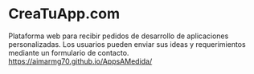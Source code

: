 # CreaTuApp.com
Plataforma web para recibir pedidos de desarrollo de aplicaciones personalizadas. Los usuarios pueden enviar sus ideas y requerimientos mediante un formulario de contacto.
https://aimarmg70.github.io/AppsAMedida/
